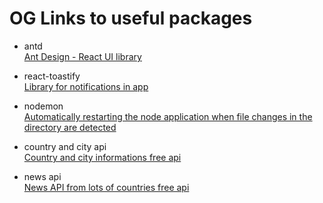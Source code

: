 # OG Links to useful packages

- antd \
[Ant Design - React UI library](https://www.npmjs.com/package/antd)

- react-toastify \
[Library for notifications in app](https://www.npmjs.com/package/react-toastify)

- nodemon \
[Automatically restarting the node application when file changes in the directory are detected](https://www.npmjs.com/package/nodemon)

-  country and city api \
[Country and city informations free api](https://documenter.getpostman.com/view/1134062/T1LJjU52)

- news api \
[News API from lots of countries free api](https://newsapi.org/)
